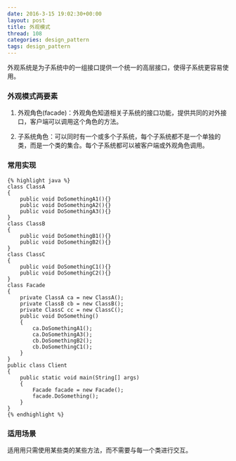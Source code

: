```yaml
---
date: 2016-3-15 19:02:30+00:00
layout: post
title: 外观模式
thread: 108
categories: design_pattern
tags: design_pattern
---
```


外观系统是为子系统中的一组接口提供一个统一的高层接口，使得子系统更容易使用。

### 外观模式两要素 ###

1. 外观角色(facade)：外观角色知道相关子系统的接口功能，提供共同的对外接口，客户端可以调用这个角色的方法。

2. 子系统角色：可以同时有一个或多个子系统，每个子系统都不是一个单独的类，而是一个类的集合。每个子系统都可以被客户端或外观角色调用。

### 常用实现 ###

	{% highlight java %}
	class ClassA
	{
		public void DoSomethingA1(){}
		public void DoSomethingA2(){}
		public void DoSomethingA3(){}
	}
	class ClassB
	{
		public void DoSomethingB1(){}
		public void DoSomethingB2(){}
	}
	class ClassC
	{
		public void DoSomethingC1(){}
		public void DoSomethingC2(){}
	}
	class Facade
	{
		private ClassA ca = new ClassA();
		private ClassB cb = new ClassB();
		private ClassC cc = new ClassC();
		public void DoSomething()
		{
			ca.DoSomethingA1();
			ca.DoSomethingA3();
			cb.DoSomethingB2();
			cb.DoSomethingC1();
		}
	}
	public class Client
	{
		public static void main(String[] args)
		{
			Facade facade = new Facade();
			facade.DoSomething();
		}
	}
	{% endhighlight %}

### 适用场景 ###

适用用只需使用某些类的某些方法，而不需要与每一个类进行交互。
